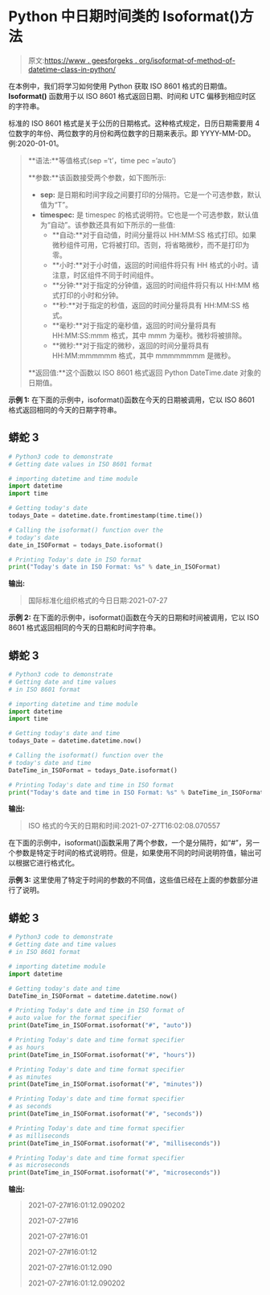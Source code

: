 # Python 中日期时间类的 Isoformat()方法

> 原文:[https://www . geesforgeks . org/isoformat-of-method-of-datetime-class-in-python/](https://www.geeksforgeeks.org/isoformat-method-of-datetime-class-in-python/)

在本例中，我们将学习如何使用 Python 获取 ISO 8601 格式的日期值。 **Isoformat()** 函数用于以 ISO 8601 格式返回日期、时间和 UTC 偏移到相应时区的字符串。

标准的 ISO 8601 格式是关于公历的日期格式。这种格式规定，日历日期需要用 4 位数字的年份、两位数字的月份和两位数字的日期来表示。即 YYYY-MM-DD。例:2020-01-01。

> **语法:**等值格式(sep =‘t’，time pec =‘auto’)
> 
> **参数:**该函数接受两个参数，如下图所示:
> 
> *   **sep:** 是日期和时间字段之间要打印的分隔符。它是一个可选参数，默认值为“T”。
> *   **timespec:** 是 timespec 的格式说明符。它也是一个可选参数，默认值为“自动”。该参数还具有如下所示的一些值:
>     *   **自动:**对于自动值，时间分量将以 HH:MM:SS 格式打印。如果微秒组件可用，它将被打印。否则，将省略微秒，而不是打印为零。
>     *   **小时:**对于小时值，返回的时间组件将只有 HH 格式的小时。请注意，时区组件不同于时间组件。
>     *   **分钟:**对于指定的分钟值，返回的时间组件将只有以 HH:MM 格式打印的小时和分钟。
>     *   **秒:**对于指定的秒值，返回的时间分量将具有 HH:MM:SS 格式。
>     *   **毫秒:**对于指定的毫秒值，返回的时间分量将具有 HH:MM:SS:mmm 格式，其中 mmm 为毫秒。微秒将被排除。
>     *   **微秒:**对于指定的微秒，返回的时间分量将具有 HH:MM:mmmmmm 格式，其中 mmmmmmmm 是微秒。
> 
> **返回值:**这个函数以 ISO 8601 格式返回 Python DateTime.date 对象的日期值。

**示例 1:** 在下面的示例中，isoformat()函数在今天的日期被调用，它以 ISO 8601 格式返回相同的今天的日期字符串。

## 蟒蛇 3

```py
# Python3 code to demonstrate
# Getting date values in ISO 8601 format

# importing datetime and time module
import datetime
import time

# Getting today's date
todays_Date = datetime.date.fromtimestamp(time.time())

# Calling the isoformat() function over the
# today's date
date_in_ISOFormat = todays_Date.isoformat()

# Printing Today's date in ISO format
print("Today's date in ISO Format: %s" % date_in_ISOFormat)
```

**输出:**

> 国际标准化组织格式的今日日期:2021-07-27

**示例 2:** 在下面的示例中，isoformat()函数在今天的日期和时间被调用，它以 ISO 8601 格式返回相同的今天的日期和时间字符串。

## 蟒蛇 3

```py
# Python3 code to demonstrate
# Getting date and time values
# in ISO 8601 format

# importing datetime and time module
import datetime
import time

# Getting today's date and time
todays_Date = datetime.datetime.now()

# Calling the isoformat() function over the
# today's date and time
DateTime_in_ISOFormat = todays_Date.isoformat()

# Printing Today's date and time in ISO format
print("Today's date and time in ISO Format: %s" % DateTime_in_ISOFormat)
```

**输出:**

> ISO 格式的今天的日期和时间:2021-07-27T16:02:08.070557

在下面的示例中，isoformat()函数采用了两个参数，一个是分隔符，如“#”，另一个参数是特定于时间的格式说明符。但是，如果使用不同的时间说明符值，输出可以根据它进行格式化。

**示例 3:** 这里使用了特定于时间的参数的不同值，这些值已经在上面的参数部分进行了说明。

## 蟒蛇 3

```py
# Python3 code to demonstrate
# Getting date and time values
# in ISO 8601 format

# importing datetime module
import datetime

# Getting today's date and time
DateTime_in_ISOFormat = datetime.datetime.now()

# Printing Today's date and time in ISO format of
# auto value for the format specifier
print(DateTime_in_ISOFormat.isoformat("#", "auto"))

# Printing Today's date and time format specifier
# as hours
print(DateTime_in_ISOFormat.isoformat("#", "hours"))

# Printing Today's date and time format specifier
# as minutes
print(DateTime_in_ISOFormat.isoformat("#", "minutes"))

# Printing Today's date and time format specifier
# as seconds
print(DateTime_in_ISOFormat.isoformat("#", "seconds"))

# Printing Today's date and time format specifier
# as milliseconds
print(DateTime_in_ISOFormat.isoformat("#", "milliseconds"))

# Printing Today's date and time format specifier
# as microseconds
print(DateTime_in_ISOFormat.isoformat("#", "microseconds"))
```

**输出:**

> 2021-07-27#16:01:12.090202
> 
> 2021-07-27#16
> 
> 2021-07-27#16:01
> 
> 2021-07-27#16:01:12
> 
> 2021-07-27#16:01:12.090
> 
> 2021-07-27#16:01:12.090202